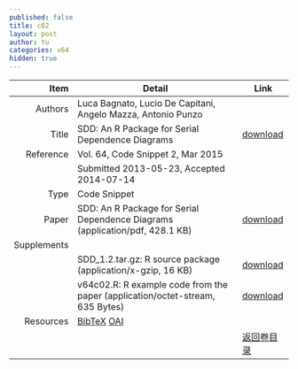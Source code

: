 ```yaml
---
published: false
title: c02
layout: post
author: Yu
categories: v64
hidden: true
---
```


| Item | Detail | Link |
|---:|---|---|
| Authors | Luca Bagnato, Lucio De Capitani, Angelo Mazza, Antonio Punzo| |
| Title |SDD: An R Package for Serial Dependence Diagrams | [download](http://www.jstatsoft.org/v64/c02/paper) |
| Reference |Vol. 64, Code Snippet 2, Mar 2015 | |
| | Submitted 2013-05-23, Accepted 2014-07-14| | 
| Type | Code Snippet| |
| Paper | SDD: An R Package for Serial Dependence Diagrams  (application/pdf, 428.1 KB)| [download](http://www.jstatsoft.org/v64/c02/paper) |
| Supplements | | |
| |SDD_1.2.tar.gz: R source package  (application/x-gzip, 16 KB)|  [download](http://www.jstatsoft.org/v64/c02/supp/1) |
| |v64c02.R:       R example code from the paper  (application/octet-stream, 635 Bytes)|  [download](http://www.jstatsoft.org/v64/c02/supp/2) |
| Resources | [BibTeX](http://www.jstatsoft.org/v64/c02/bibtex) [OAI](http://www.jstatsoft.org/oai?verb=GetRecord&identifier=oai.jstatsoft/v64/c02&prefix=oai_dc)| |
| |  | [返回卷目录]({{site.baseurl}}/volume/v64.html) |